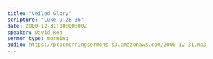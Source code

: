 ```yaml
---
title: "Veiled Glory"
scripture: "Luke 9:28-36"
date: 2000-12-31T00:00:00Z
speaker: David Rea
sermon_type: morning
audio: https://pcpcmorningsermons.s3.amazonaws.com/2000-12-31.mp3 
---
```



